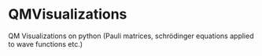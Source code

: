 # QMVisualizations
QM Visualizations on python (Pauli matrices, schrödinger equations applied to wave functions etc.)
